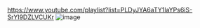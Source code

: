 https://www.youtube.com/playlist?list=PLDyJYA6aTY1laYPs6iS-SrYl9DZLVCUKr
![image](https://user-images.githubusercontent.com/113089428/213180745-e9ffa1dc-8aa2-4b50-9c4c-426bc17fe99a.png)

